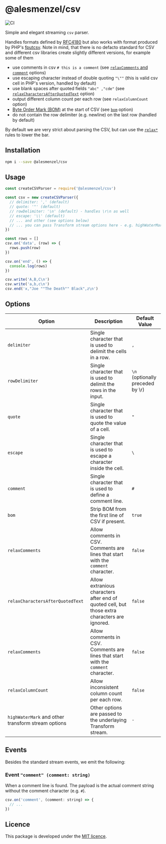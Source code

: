 # @alesmenzel/csv

![CI](https://github.com/alesmenzel/csv/workflows/CI/badge.svg?branch=master)

Simple and elegant streaming `csv` parser.

Handles formats defined by [RFC4180](https://tools.ietf.org/html/rfc4180) but also works with format produced by PHP's [fputcsv](https://www.php.net/manual/en/function.fputcsv.php). Note in mind, that there is no defacto standard for CSV and different csv libraries create slightly different versions, for example some of them

- use comments in csv `# this is a comment` (see [`relaxComments` and `comment`](#options) options)
- use escaping character instead of double quoting `"\""` (this is valid csv cell in PHP's version, handled by default)
- use blank spaces after quoted fields `"abc" ,"cde"` (see [`relaxCharactersAfterQuotedText`](#options) option)
- output different column count per each row (see `relaxColumnCount` option)
- [Byte Order Mark (BOM)](https://en.wikipedia.org/wiki/Byte_order_mark) at the start of CSV (see [`bom`](#options) option)
- do not contain the row delimiter (e.g. newline) on the last row (handled by default)

By default we are very strict about parsing the CSV, but can use the [`relax*`](#options) rules to lower the bar.

## Installation

```bash
npm i --save @alesmenzel/csv
```

## Usage

```js
const createCSVParser = require('@alesmenzel/csv')

const csv = new createCSVParser({
  // delimiter: ',' (default)
  // quote: '"' (default)
  // rowDelimiter: '\n' (default) - handles \r\n as well
  // escape: '\\' (default)
  // ... and other (see options below)
  // ... you can pass Transform stream options here - e.g. highWaterMark
})

const rows = []
csv.on('data', (row) => {
  rows.push(row)
})

csv.on('end', () => {
  console.log(rows)
})

csv.write('A,B,C\n')
csv.write('a,b,c\n')
csv.end('x,"Joe ""The Death"" Black",z\n')
```

## Options

| Option                                             | Description                                                                                   | Default Value                    |
| -------------------------------------------------- | --------------------------------------------------------------------------------------------- | -------------------------------- |
| `delimiter`                                        | Single character that is used to delimit the cells in a row.                                  | `,`                              |
| `rowDelimiter`                                     | Single character that is used to delimit the rows in the input.                               | `\n` (optionally preceded by \r) |
| `quote`                                            | Single character that is used to quote the value of a cell.                                   | `"`                              |
| `escape`                                           | Single character that is used to escape a character inside the cell.                          | `\`                              |
| `comment`                                          | Single character that is used to define a comment line.                                       | `#`                              |
| `bom`                                              | Strip BOM from the first line of CSV if present.                                              | `true`                           |
| `relaxComments`                                    | Allow comments in CSV. Comments are lines that start with the `comment` character.            | `false`                          |
| `relaxCharactersAfterQuotedText`                   | Allow extranious characters after end of quoted cell, but those extra characters are ignored. | `false`                          |
| `relaxComments`                                    | Allow comments in CSV. Comments are lines that start with the `comment` character.            | `false`                          |
| `relaxColumnCount`                                 | Allow inconsistent column count per each row.                                                 | `false`                          |
| `highWaterMark` and other transform stream options | Other options are passed to the underlaying Transform stream.                                 | `-`                              |

## Events

Besides the standard stream events, we emit the following:

### Event `"comment" (comment: string)`

When a comment line is found. The payload is the actual comment string without the comment character (e.g. `#`).

```js
csv.on('comment', (comment: string) => {
  // ...
})
```

## Licence

This package is developed under the [MIT licence](./LICENCE.md).
